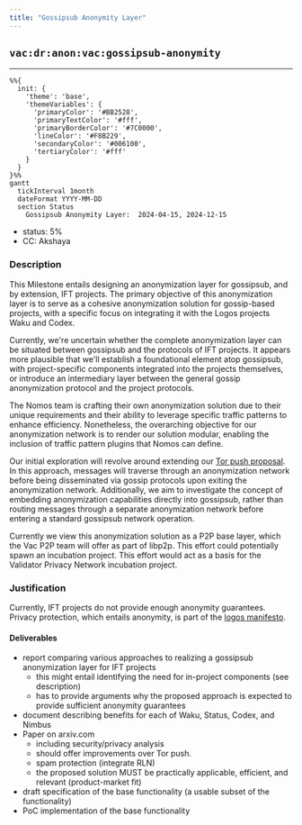 ```yaml
---
title: "Gossipsub Anonymity Layer"
---
```

## `vac:dr:anon:vac:gossipsub-anonymity`
---

```mermaid
%%{ 
  init: { 
    'theme': 'base', 
    'themeVariables': { 
      'primaryColor': '#BB2528', 
      'primaryTextColor': '#fff', 
      'primaryBorderColor': '#7C0000', 
      'lineColor': '#F8B229', 
      'secondaryColor': '#006100', 
      'tertiaryColor': '#fff' 
    } 
  } 
}%%
gantt
  tickInterval 1month
  dateFormat YYYY-MM-DD 
  section Status
    Gossipsub Anonymity Layer:  2024-04-15, 2024-12-15
```

- status: 5%
- CC: Akshaya

### Description

This Milestone entails designing an anonymization layer for gossipsub, and by extension, IFT projects.
The primary objective of this anonymization layer is to serve as a cohesive anonymization solution for gossip-based projects,
with a specific focus on integrating it with the Logos projects Waku and Codex.

Currently, we're uncertain whether the complete anonymization layer can be situated between gossipsub and the protocols of IFT projects.
It appears more plausible that we'll establish a foundational element atop gossipsub,
with project-specific components integrated into the projects themselves,
or introduce an intermediary layer between the general gossip anonymization protocol and the project protocols.

The Nomos team is crafting their own anonymization solution due to their unique requirements and their ability to leverage specific traffic patterns to enhance efficiency.
Nonetheless, the overarching objective for our anonymization network is to render our solution modular, enabling the inclusion of traffic pattern plugins that Nomos can define.

Our initial exploration will revolve around extending our [Tor push proposal](https://rfc.vac.dev/spec/46/).
In this approach, messages will traverse through an anonymization network before being disseminated via gossip protocols upon exiting the anonymization network.
Additionally, we aim to investigate the concept of embedding anonymization capabilities directly into gossipsub,
rather than routing messages through a separate anonymization network before entering a standard gossipsub network operation.

Currently we view this anonymization solution as a P2P base layer, which the Vac P2P team will offer as part of libp2p.
This effort could potentially spawn an incubation project.
This effort would act as a basis for the Validator Privacy Network incubation project.

### Justification

Currently, IFT projects do not provide enough anonymity guarantees.
Privacy protection, which entails anonymity, is part of the [logos manifesto](https://logos.co/manifesto/).

#### Deliverables

* report comparing various approaches to realizing a gossipsub anonymization layer for IFT projects
    - this might entail identifying the need for in-project components (see description)
    - has to provide arguments why the proposed approach is expected to provide sufficient anonymity guarantees
* document describing benefits for each of Waku, Status, Codex, and Nimbus
* Paper on arxiv.com
    - including security/privacy analysis
    - should offer improvements over Tor push.
    - spam protection (integrate RLN)
    - the proposed solution MUST be practically applicable, efficient, and relevant (product-market fit)
* draft specification of the base functionality (a usable subset of the functionality)
* PoC implementation of the base functionality


